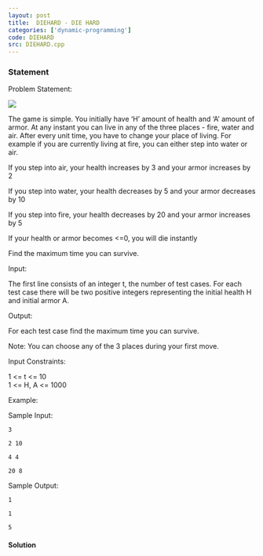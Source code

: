 ```yaml
---
layout: post
title:  DIEHARD - DIE HARD
categories: ['dynamic-programming']
code: DIEHARD
src: DIEHARD.cpp
---
```


### **Statement**

Problem Statement:

![](http://www.spoj.com/content/min_25:diehard.png)

The game is simple. You initially have ‘H’ amount of health and ‘A’ amount of
armor. At any instant you can live in any of the three places - fire, water
and air. After every unit time, you have to change your place of living. For
example if you are currently living at fire, you can either step into water or
air.

If you step into air, your health increases by 3 and your armor increases by 2

If you step into water, your health decreases by 5 and your armor decreases by
10

If you step into fire, your health decreases by 20 and your armor increases by
5

If your health or armor becomes <=0, you will die instantly

Find the maximum time you can survive.

Input:

The first line consists of an integer t, the number of test cases. For each
test case there will be two positive integers representing the initial health
H and initial armor A.

  
Output:  
  
For each test case find the maximum time you can survive.  
  


Note: You can choose any of the 3 places during your first move.

Input Constraints:  
  
1  <= t <= 10  
1 <= H, A <= 1000  
  
Example:

Sample Input:

    
    
    3
    2 10
    4 4
    20 8

Sample Output:

    
    
    1
    1
    5



#### **Solution**



